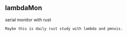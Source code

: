 lambdaMon
------------
serial monitor with rust

```
Maybe this is daily rust study with lambda and pmnxis.
```
